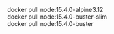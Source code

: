 docker pull node:15.4.0-alpine3.12  
docker pull node:15.4.0-buster-slim  
docker pull node:15.4.0-buster  

